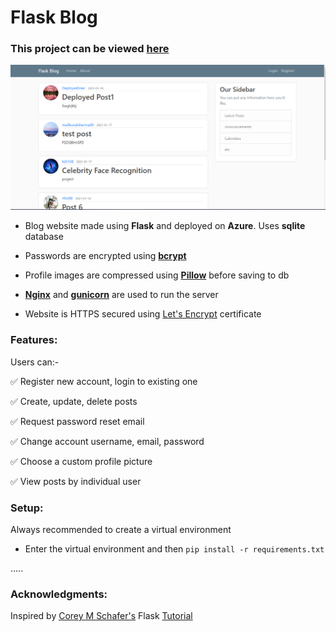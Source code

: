 # Flask Blog

### This project can be viewed [here](http://flaskblog.eastus.cloudapp.azure.com)

![](FlaskBlog_website.png)


* Blog website made using **Flask** and deployed on **Azure**. Uses **sqlite** database

* Passwords are encrypted using [**bcrypt**](https://www.npmjs.com/package/bcrypt)

* Profile images are compressed using [**Pillow**](https://pypi.org/project/Pillow/) before saving to db

* [**Nginx**](https://www.nginx.com/) and [**gunicorn**](https://gunicorn.org/) are used to run the server

* Website is HTTPS secured using [Let's Encrypt](https://letsencrypt.org/) certificate

### Features:

Users can:-

:white_check_mark: Register new account, login to existing one

:white_check_mark: Create, update, delete posts

:white_check_mark: Request password reset email

:white_check_mark: Change account username, email, password

:white_check_mark: Choose a custom profile picture

:white_check_mark: View posts by individual user



### Setup:

Always recommended to create a virtual environment

* Enter the virtual environment and then
```pip install -r requirements.txt```

.....





### Acknowledgments:

Inspired by [Corey M Schafer's](https://www.youtube.com/channel/UCCezIgC97PvUuR4_gbFUs5g) Flask [Tutorial](https://www.youtube.com/playlist?list=PL-osiE80TeTs4UjLw5MM6OjgkjFeUxCYH)
